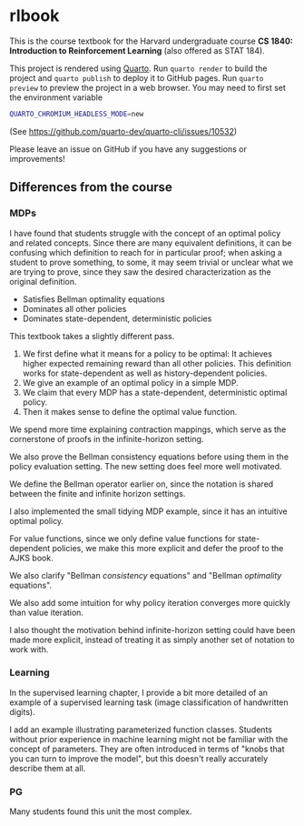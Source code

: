 # rlbook

This is the course textbook for the Harvard undergraduate course **CS 1840: Introduction to Reinforcement Learning** (also offered as STAT 184).

This project is rendered using [Quarto](https://quarto.org).
Run `quarto render` to build the project and `quarto publish` to deploy it to GitHub pages.
Run `quarto preview` to preview the project in a web browser.
You may need to first set the environment variable

```bash
QUARTO_CHROMIUM_HEADLESS_MODE=new
```

(See https://github.com/quarto-dev/quarto-cli/issues/10532)

Please leave an issue on GitHub if you have any suggestions or improvements!

## Differences from the course

### MDPs

I have found that students struggle with the concept of an optimal policy and related concepts.
Since there are many equivalent definitions,
it can be confusing which definition to reach for in particular proof;
when asking a student to prove something,
to some, it may seem trivial or unclear what we are trying to prove,
since they saw the desired characterization as the original definition.

- Satisfies Bellman optimality equations
- Dominates all other policies
- Dominates state-dependent, deterministic policies

This textbook takes a slightly different pass.

1. We first define what it means for a policy to be optimal:
   It achieves higher expected remaining reward than all other policies.
   This definition works for state-dependent as well as history-dependent policies.
2. We give an example of an optimal policy in a simple MDP.
3. We claim that every MDP has a state-dependent, deterministic optimal policy.
4. Then it makes sense to define the optimal value function.

We spend more time explaining contraction mappings,
which serve as the cornerstone of proofs in the infinite-horizon setting.

We also prove the Bellman consistency equations before using them in the policy evaluation setting.
The new setting does feel more well motivated.

We define the Bellman operator earlier on,
since the notation is shared between the finite and infinite horizon settings.

I also implemented the small tidying MDP example,
since it has an intuitive optimal policy.

For value functions,
since we only define value functions for state-dependent policies,
we make this more explicit and defer the proof to the AJKS book.

We also clarify "Bellman _consistency_ equations" and "Bellman _optimality_ equations".

We also add some intuition for why policy iteration converges more quickly
than value iteration.


I also thought the motivation behind infinite-horizon setting could have been made more explicit,
instead of treating it as simply another set of notation to work with.

### Learning

In the supervised learning chapter,
I provide a bit more detailed of an example of a supervised learning task
(image classification of handwritten digits).

I add an example illustrating parameterized function classes.
Students without prior experience in machine learning might not be familiar with the concept of parameters.
They are often introduced in terms of "knobs that you can turn to improve the model",
but this doesn't really accurately describe them at all.



### PG


Many students found this unit the most complex.
